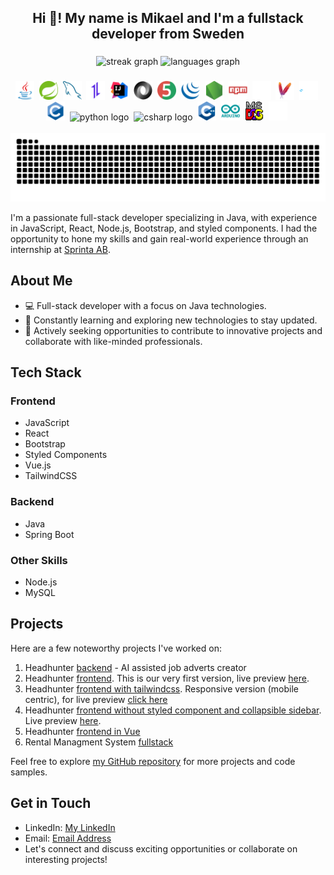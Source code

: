 <h2 align="center">Hi 👋! My name is Mikael and I'm a fullstack developer from Sweden</h2>

###

<div align="center">
  <img src="https://streak-stats.demolab.com?user=MikaelEngvall&locale=en&mode=weekly&theme=dracula&hide_border=false&border_radius=5&date_format=j%20M%5B%20Y%5D" height="150" alt="streak graph"  />
  <img src="https://github-readme-stats.vercel.app/api/top-langs?username=MikaelEngvall&locale=en&hide_title=false&layout=compact&card_width=320&langs_count=5&theme=dracula&hide_border=false" height="150" alt="languages graph"  />
  
###

<div align="center">
  <picture>
  <img src="https://github.com/devicons/devicon/blob/v2.16.0/icons/java/java-original.svg" unselectable="on" height="30" alt="java logo"  />
  <img width="12" />
  </picture>
  <picture>
  <img src="https://github.com/devicons/devicon/blob/v2.16.0/icons/spring/spring-original.svg" height="30" alt="spring logo"  />
  <img width="12" />
  </picture>
  <picture>
  <img src="https://github.com/devicons/devicon/blob/v2.16.0/icons/mysql/mysql-original.svg" height="30" alt="mySql logo"  />
  <img width="12" />
  </picture>
  <picture>
  <img src="https://github.com/devicons/devicon/blob/v2.16.0/icons/axios/axios-plain.svg" height="30" alt="axios logo"  />
  <img width="12" />
  </picture>
  <picture>
  <img src="https://github.com/devicons/devicon/blob/v2.16.0/icons/intellij/intellij-original.svg" height="30" alt="intellij logo"  />
  <img width="12" />
  </picture>
  <picture>
  <img src="https://github.com/devicons/devicon/blob/v2.16.0/icons/json/json-original.svg" height="30" alt="json logo"  />
  <img width="12" />  
  </picture>
  <picture>
  <img src="https://github.com/devicons/devicon/blob/v2.16.0/icons/junit/junit-original.svg" height="30" alt="junit logo"  />
  <img width="12" />
  </picture>
  <picture>
  <img src="https://github.com/devicons/devicon/blob/v2.16.0/icons/jquery/jquery-original.svg" height="30" alt="jquery logo"  />
  <img width="12" />
  </picture>
  <picture>
  <img src="https://github.com/devicons/devicon/blob/v2.16.0/icons/nodejs/nodejs-original.svg" height="30" alt="node.js logo"  />
  <img width="12" /> 
  </picture>
  <picture>
  <img src="https://github.com/devicons/devicon/blob/v2.16.0/icons/npm/npm-original-wordmark.svg" height="30" alt="npm logo"  />
  <img width="12" /> 
  </picture>
  <picture>
  <img src="icons8-chatgpt-50.png" height="30" alt="opeai logo"  />
  <img width="12" />
  </picture>
  <picture>
  <img src="https://github.com/devicons/devicon/blob/v2.16.0/icons/maven/maven-original.svg" height="30" alt="maven logo"  />
  <img width="12" />
  </picture>
  </picture>
  <picture>
  <img src="https://github.com/devicons/devicon/blob/v2.16.0/icons/tailwindcss/tailwindcss-original-wordmark.svg" height="30" alt="tailwind logo"  />
  <img width="12" />
  </picture>
  <picture>
  <img src="https://github.com/devicons/devicon/blob/v2.16.0/icons/c/c-original.svg" height="30" alt="c logo"  />
  <img width="12" />
  </picture>
  <picture>
  <img src="https://cdn.jsdelivr.net/gh/devicons/devicon/icons/python/python-original.svg" height="30" alt="python logo"  />
  <img width="12" />
  </picture>
  <picture>
  <img src="https://cdn.jsdelivr.net/gh/devicons/devicon/icons/csharp/csharp-original.svg" height="30" alt="csharp logo"  />
  <img width="12" />
  </picture>
  <picture>
  <img src="https://github.com/devicons/devicon/blob/v2.16.0/icons/cplusplus/cplusplus-original.svg" height="30" alt="c++ logo"  />
  <img width="12" />
  </picture>
  <picture>
  <img src="https://github.com/devicons/devicon/blob/v2.16.0/icons/arduino/arduino-original-wordmark.svg" height="30" alt="arduino logo"  />
  <img width="12" />
  </picture>
  <picture>
  <img src="https://github.com/devicons/devicon/blob/v2.16.0/icons/msdos/msdos-original.svg" height="30" alt="msdos logo"  />
  <img width="12" />
  </picture>
  <picture>
  <img src="icons8-github-50.png" height="30" alt="github logo"  />
  <img width="12" />
  </picture>
</div>

<br clear="both">
<div align="center">
  <picture>
<img src="https://raw.githubusercontent.com/MikaelEngvall/MikaelEngvall/output/snake.svg" alt="Snake animation" />
    </picture>
</div>
<div align="left">
  

I'm a passionate full-stack developer specializing in Java, with experience in JavaScript, React, Node.js, Bootstrap, and styled components. I had the opportunity to hone my skills and gain real-world experience through an internship at [Sprinta AB](https://sprinta.se).

## About Me

- 💻 Full-stack developer with a focus on Java technologies.
- 🌱 Constantly learning and exploring new technologies to stay updated.
- 🚀 Actively seeking opportunities to contribute to innovative projects and collaborate with like-minded professionals.

## Tech Stack
### Frontend

- JavaScript
- React
- Bootstrap
- Styled Components
- Vue.js
- TailwindCSS

### Backend

- Java
- Spring Boot

### Other Skills

- Node.js
- MySQL

## Projects

Here are a few noteworthy projects I've worked on:
1. Headhunter [backend](https://github.com/MikaelEngvall/headhunter-backend) - AI assisted job adverts creator
2. Headhunter [frontend](https://github.com/MikaelEngvall/headhunter-frontend). This is our very first version, live preview [here](https://headhunter-frontend.onrender.com/).
3. Headhunter [frontend with tailwindcss](https://github.com/MikaelEngvall/HeadhunterTailwindCSS). Responsive version (mobile centric), for live preview [click here](https://headhunter.onrender.com/)
4. Headhunter [frontend without styled component and collapsible sidebar](https://github.com/MikaelEngvall/headhunter-sidebare-final). Live preview [here](https://headhunter-sidebare-final.onrender.com/).
5. Headhunter [frontend in Vue](https://github.com/MikaelEngvall/vue-headhunter-init)
6. Rental Managment System [fullstack](https://systemet.netlify.app/)

Feel free to explore [my GitHub repository](https://github.com/MikaelEngvall) for more projects and code samples.

## Get in Touch

- LinkedIn: [My LinkedIn](https://www.linkedin.com/in/mikaelengvall/)
- Email: [Email Address](mailto:mikael.engvall.me@gmail.com)
- Let's connect and discuss exciting opportunities or collaborate on interesting projects!
</div>

<!---
MikaelEngvall/MikaelEngvall is a ✨ special ✨ repository because its `README.md` (this file) appears on your GitHub profile.
- 🎓 Pursuing excellence in software development through hands-on experience and continuous education.
You can click the Preview link to take a look at your changes.
--->
